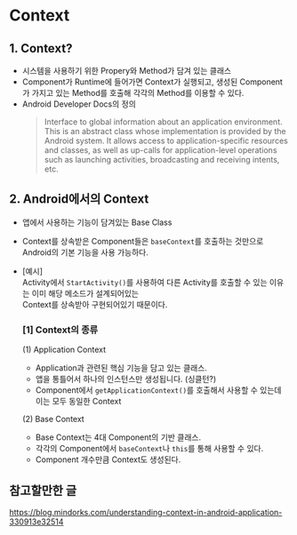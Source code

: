 # Context

## 1. Context?
- 시스템을 사용하기 위한 Propery와 Method가 담겨 있는 클래스
- Component가 Runtime에 들어가면 Context가 실행되고, 생성된 Component가 가지고 있는 Method를 호출해 각각의 Method를 이용할 수 있다.
- Android Developer Docs의 정의 
  >Interface to global information about an application environment. This is an abstract class whose implementation is provided by the Android system. It allows access to application-specific resources and classes, as well as up-calls for application-level operations such as launching activities, broadcasting and receiving intents, etc.

## 2. Android에서의 Context
- 앱에서 사용하는 기능이 담겨있는 Base Class
- Context를 상속받은 Component들은 ``baseContext``를 호출하는 것만으로 Android의 기본 기능을 사용 가능하다.
- [예시] \
  Activity에서 ``StartActivity()``를 사용하여 다른 Activity를 호출할 수 있는 이유는 이미 해당 메소드가 설계되어있는\
  Context를 상속받아 구현되어있기 때문이다.
  
  ### [1] Context의 종류  
  (1) Application Context 
  - Application과 관련된 핵심 기능을 담고 있는 클래스.
  - 앱을 통틀어서 하나의 인스턴스만 생성됩니다. (싱클턴?)
  - Component에서 `getApplicationContext()`를 호출해서 사용할 수 있는데 이는 모두 동일한 Context

  (2) Base Context
  - Base Context는 4대 Component의 기반 클래스.
  - 각각의 Component에서 `baseContext`나 `this`를 통해 사용할 수 있다.
  - Component 개수만큼 Context도 생성된다.






## 참고할만한 글

https://blog.mindorks.com/understanding-context-in-android-application-330913e32514

